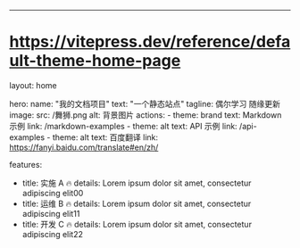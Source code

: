 ---

# https://vitepress.dev/reference/default-theme-home-page

layout: home

hero:
  name: "我的文档项目"
  text: "一个静态站点"
  tagline: 偶尔学习 随缘更新
  image:
      src: /舞狮.png
      alt: 背景图片
  actions:
    - theme: brand
      text: Markdown 示例
      link: /markdown-examples
    - theme: alt
      text: API 示例
      link: /api-examples
    - theme: alt
      text: 百度翻译
      link: https://fanyi.baidu.com/translate#en/zh/

features:

- 
  title: 实施 A 🔥
  details: Lorem ipsum dolor sit amet, consectetur adipiscing elit00
- title: 运维 B 🔥
  details: Lorem ipsum dolor sit amet, consectetur adipiscing elit11
- title: 开发 C 🔥
  details: Lorem ipsum dolor sit amet, consectetur adipiscing elit22
